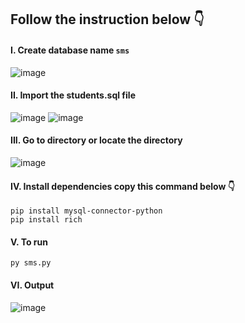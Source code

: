 ## Follow the instruction below 👇
#### I. Create database name `sms`
![image](https://github.com/KiyoScript/sms/assets/89757149/c275d16c-936f-4486-bb20-2edcd334be12)
#### II. Import the students.sql file 
![image](https://github.com/KiyoScript/sms/assets/89757149/c8e7773f-b4f0-47fd-aa42-a6d1b98a31df)
![image](https://github.com/KiyoScript/sms/assets/89757149/dd797fbf-3ddd-4a8e-803f-005429c27c6f)


#### III. Go to directory or locate the directory
![image](https://github.com/KiyoScript/sms/assets/89757149/518bc48b-36d8-4866-bbfd-d530bb0f2a79)

#### IV. Install dependencies copy this command below 👇
```
pip install mysql-connector-python
pip install rich
```
#### V. To run 
`py sms.py`

#### VI. Output
![image](https://github.com/KiyoScript/sms/assets/89757149/7fe8d86c-7d0d-4625-bdd0-6944ad605e5a)






